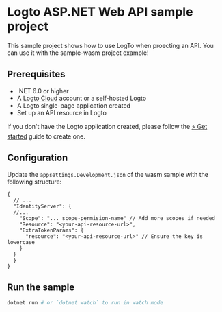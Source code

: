 # Logto ASP.NET Web API sample project

This sample project shows how to use LogTo when proecting an API.
You can use it with the sample-wasm project example!

## Prerequisites

- .NET 6.0 or higher
- A [Logto Cloud](https://logto.io/) account or a self-hosted Logto
- A Logto single-page application created
- Set up an API resource in Logto

If you don't have the Logto application created, please follow the [⚡ Get started](https://docs.logto.io/docs/tutorials/get-started/) guide to create one.

## Configuration

Update the `appsettings.Development.json` of the wasm sample with the following structure:

```jsonc
{
  // ...
  "IdentityServer": {
  //...
    "Scope": "... scope-permision-name" // Add more scopes if needed
    "Resource": "<your-api-resource-url>",
    "ExtraTokenParams": {
      "resource": "<your-api-resource-url>" // Ensure the key is lowercase
    }
  }
  }
}
```

## Run the sample

```bash
dotnet run # or `dotnet watch` to run in watch mode
```
